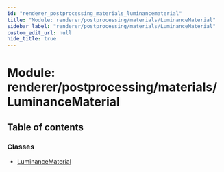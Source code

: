 ```yaml
---
id: "renderer_postprocessing_materials_luminancematerial"
title: "Module: renderer/postprocessing/materials/LuminanceMaterial"
sidebar_label: "renderer/postprocessing/materials/LuminanceMaterial"
custom_edit_url: null
hide_title: true
---
```


# Module: renderer/postprocessing/materials/LuminanceMaterial

## Table of contents

### Classes

- [LuminanceMaterial](../classes/renderer_postprocessing_materials_luminancematerial.luminancematerial.md)
